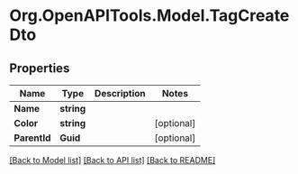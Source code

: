 # Org.OpenAPITools.Model.TagCreateDto

## Properties

Name | Type | Description | Notes
------------ | ------------- | ------------- | -------------
**Name** | **string** |  | 
**Color** | **string** |  | [optional] 
**ParentId** | **Guid** |  | [optional] 

[[Back to Model list]](../../README.md#documentation-for-models) [[Back to API list]](../../README.md#documentation-for-api-endpoints) [[Back to README]](../../README.md)


